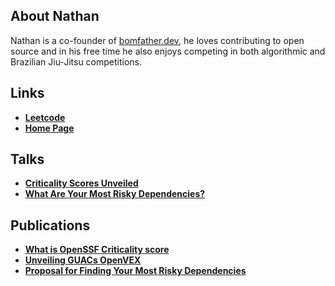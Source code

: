 ## About Nathan

Nathan is a co-founder of [bomfather.dev](bomfather.dev), he loves contributing to open source and in his free time he also enjoys competing in both algorithmic and Brazilian Jiu-Jitsu competitions.



## Links
* **[Leetcode](https://leetcode.com/nathannaveen/)**
* **[Home Page](https://nathannaveen.dev)**

## Talks
* **[Criticality Scores Unveiled](https://www.youtube.com/watch?v=oyBIZBcO8G8&t)**
* **[What Are Your Most Risky Dependencies?](https://ossna2024.sched.com/event/1aBOE/lightning-talk-a-teens-perspective-on-navigating-open-source-security-with-guac-nathan-naveen-kusari)**

## Publications
* **[What is OpenSSF Criticality score](https://openssf.org/blog/2023/07/28/understanding-and-applying-the-openssf-criticality-score-in-open-source-projects/)**
* **[Unveiling GUACs OpenVEX](https://www.kusari.dev/blog/spooky-enhancements-unveiling-guacs-openvex-feature)**
* **[Proposal for Finding Your Most Risky Dependencies](https://docs.google.com/document/d/1Xb86MrKFQZQNq9rCQb08Dk1b5HU7nzLHkzfjBvbndeM/edit?usp=sharing)**
